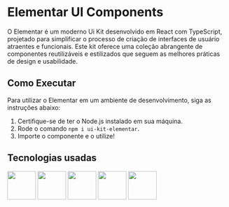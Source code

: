 # Elementar UI Components

O Elementar é um moderno Ui Kit desenvolvido em React com TypeScript, projetado para simplificar o processo de criação de interfaces de usuário atraentes e funcionais. Este kit oferece uma coleção abrangente de componentes reutilizáveis e estilizados que seguem as melhores práticas de design e usabilidade.

## Como Executar

Para utilizar o Elementar em um ambiente de desenvolvimento, siga as instruções abaixo:

1. Certifique-se de ter o Node.js instalado em sua máquina.
2. Rode o comando `npm i ui-kit-elementar`.
3. Importe o componente e o utilize!

## Tecnologias usadas
<div> 
  <img src="https://cdn.jsdelivr.net/gh/devicons/devicon/icons/typescript/typescript-original.svg" width="65" />     
  <img src="https://cdn.jsdelivr.net/gh/devicons/devicon/icons/babel/babel-original.svg" width="65" />
  <img src="https://cdn.jsdelivr.net/gh/devicons/devicon/icons/react/react-original.svg" width="65" />
  <img src="https://cdn.jsdelivr.net/gh/devicons/devicon/icons/nodejs/nodejs-original-wordmark.svg" width="65" />
  <img src="https://cdn.jsdelivr.net/gh/devicons/devicon/icons/storybook/storybook-original.svg" width="65" />
</div>
